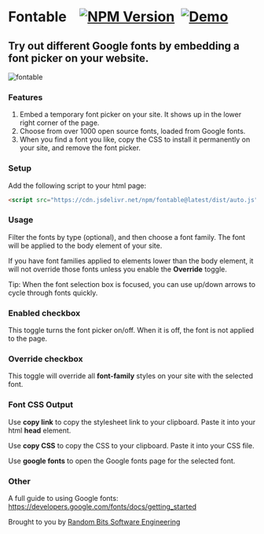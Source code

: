 # Fontable &nbsp;&nbsp;&nbsp;[![NPM Version](https://flat.badgen.net/npm/v/fontable)](https://www.npmjs.com/package/fontable)&nbsp;&nbsp;[![Demo](https://flat.badgen.net/badge/icon/demo/cyan?label)](https://randombits-dev.github.io/fontable/)

## Try out different Google fonts by embedding a font picker on your website.

![fontable](https://github.com/randombits-dev/fontable/assets/4440760/33f4dff9-3448-4225-b257-12fa5335cb8a)

### Features

1. Embed a temporary font picker on your site. It shows up in the lower right corner of the page.
2. Choose from over 1000 open source fonts, loaded from Google fonts.
3. When you find a font you like, copy the CSS to install it permanently on your site, and remove the font picker.

### Setup

Add the following script to your html page:

```html
<script src="https://cdn.jsdelivr.net/npm/fontable@latest/dist/auto.js"></script>
```

### Usage

Filter the fonts by type (optional), and then choose a font family. The font will be applied to the body element of your site.

If you have font families applied to elements lower than the body element, it will not override those fonts unless you enable the **Override** toggle.

Tip: When the font selection box is focused, you can use up/down arrows to cycle through fonts quickly.

### Enabled checkbox

This toggle turns the font picker on/off. When it is off, the font is not applied to the page.

### Override checkbox

This toggle will override all **font-family** styles on your site with the selected font.

### Font CSS Output

Use **copy link** to copy the stylesheet link to your clipboard. Paste it into your html **head** element.

Use **copy CSS** to copy the CSS to your clipboard. Paste it into your CSS file.

Use **google fonts** to open the Google fonts page for the selected font.

### Other

A full guide to using Google fonts: https://developers.google.com/fonts/docs/getting_started

Brought to you by [Random Bits Software Engineering](https://randombits.dev)

